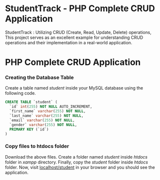 # StudentTrack -  PHP Complete CRUD Application
StudentTrack : Utilizing CRUD (Create, Read, Update, Delete) operations, This project serves as an excellent example for understanding CRUD operations and their implementation in a real-world application.

# PHP Complete CRUD Application

### ****Creating the Database Table****

Create a table named *student* inside your MySQL database using the following code.

```sql
CREATE TABLE `student` (
  `id` int(255) NOT NULL AUTO_INCREMENT,
  `first_name` varchar(255) NOT NULL,
  `last_name` varchar(255) NOT NULL,
  `email` varchar(255) NOT NULL,
  `gender` varchar(255) NOT NULL,
  PRIMARY KEY (`id`)
)
```

### ****Copy files to htdocs folder****

Download the above files. Create a folder named *student* inside *htdocs* folder in *xampp* directory. Finally, copy the *student* folder inside *htdocs* folder. Now, visit [localhost/student](http://localhost/php-crud-yt-main/index.php) in your browser and you should see the application.

